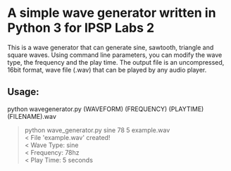 # A simple wave generator written in Python 3 for IPSP Labs 2

This is a wave generator that can generate sine, sawtooth, triangle and square waves.
Using command line parameters, you can modify the wave type, the frequency and the play time.
The output file is an uncompressed, 16bit format, wave file (.wav) that can be played by any audio player.

## Usage:
python wavegenerator.py (WAVEFORM) (FREQUENCY) (PLAYTIME) (FILENAME).wav

> python wave_generator.py sine 78 5 example.wav  
< File 'example.wav' created!  
< Wave Type: sine  
< Frequency: 78hz  
< Play Time: 5 seconds
